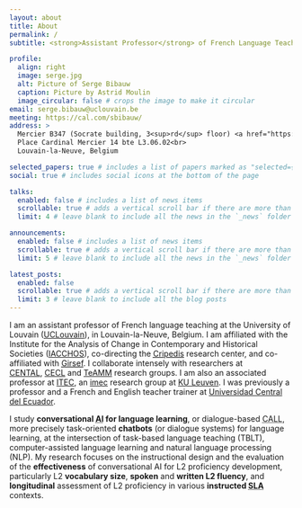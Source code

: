 ```yaml
---
layout: about
title: About
permalink: /
subtitle: <strong>Assistant Professor</strong> of French Language Teaching • <strong><a href='https://www.uclouvain.be'>University of Louvain</a></strong>

profile:
  align: right
  image: serge.jpg
  alt: Picture of Serge Bibauw
  caption: Picture by Astrid Moulin
  image_circular: false # crops the image to make it circular
email: serge.bibauw@uclouvain.be
meeting: https://cal.com/sbibauw/
address: >
  Mercier B347 (Socrate building, 3<sup>rd</sup> floor) <a href="https://maps.app.goo.gl/HSnNpfBJLMEvZD7bA"><i class="fa-solid fa-map-location-dot" title="Location on Google Maps"></i></a><br>
  Place Cardinal Mercier 14 bte L3.06.02<br>
  Louvain-la-Neuve, Belgium

selected_papers: true # includes a list of papers marked as "selected={true}"
social: true # includes social icons at the bottom of the page

talks:
  enabled: false # includes a list of news items
  scrollable: true # adds a vertical scroll bar if there are more than 3 news items
  limit: 4 # leave blank to include all the news in the `_news` folder

announcements:
  enabled: false # includes a list of news items
  scrollable: true # adds a vertical scroll bar if there are more than 3 news items
  limit: 5 # leave blank to include all the news in the `_news` folder

latest_posts:
  enabled: false
  scrollable: true # adds a vertical scroll bar if there are more than 3 new posts items
  limit: 3 # leave blank to include all the blog posts
---
```


I am an assistant professor of French language teaching at the University of Louvain ([UCLouvain](https://www.uclouvain.be)), in Louvain-la-Neuve, Belgium. I am affiliated with the Institute for the Analysis of Change in Contemporary and Historical Societies ([IACCHOS](https://uclouvain.be/en/research-institutes/iacchos)), co-directing the <abbr title="Centre de recherche interdisciplinaire sur les pratiques enseignantes et les disciplines scolaires">[Cripedis](https://uclouvain.be/fr/instituts-recherche/iacchos/cripedis)</abbr> research center, and co-affiliated with <abbr title="Groupe interdisciplinaire de recherche sur la socialisation l'éducation et la formation">[Girsef](https://uclouvain.be/fr/chercher/girsef)</abbr>. I collaborate intensely with researchers at [CENTAL](https://uclouvain.be/fr/instituts-recherche/ilc/cental), [CECL](https://uclouvain.be/en/research-institutes/ilc/cecl/) and [TeAMM](https://uclouvain.be/en/research-institutes/ilc/teamm) research groups.
I am also an associated professor at [ITEC](https://itec.kuleuven-kulak.be/), an [imec](https://www.imec-int.com) research group at [KU Leuven](https://www.kuleuven.be). I was previously a professor and a French and English teacher trainer at [Universidad Central del Ecuador](https://www.uce.edu.ec).

I study **conversational <abbr title="artificial intelligence">AI</abbr> for language learning**, or dialogue-based <abbr title="computer-assisted language learning">CALL</abbr>, more precisely task-oriented **chatbots** (or dialogue systems) for language learning, at the intersection of task-based language teaching (TBLT), computer-assisted language learning and natural language processing (NLP). My research focuses on the instructional design and the evaluation of the **effectiveness** of conversational AI for L2 proficiency development, particularly L2 **vocabulary size**, **spoken** and **written L2 fluency**, and **longitudinal** assessment of L2 proficiency in various **instructed <abbr title="second language acquisition">SLA</abbr>** contexts.
